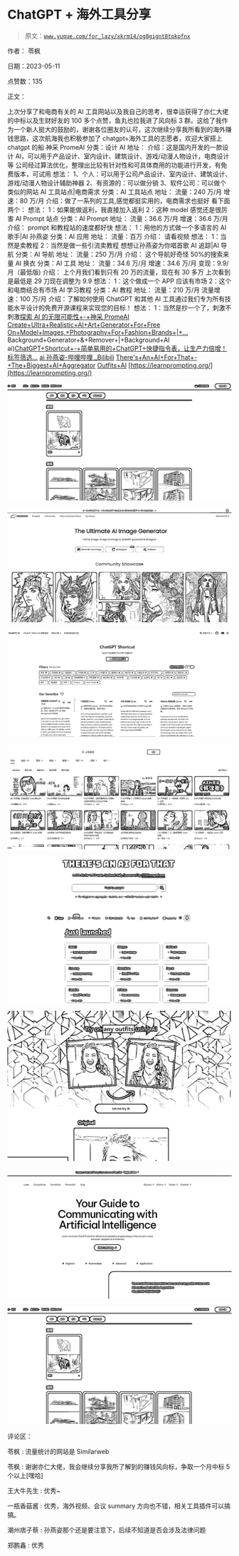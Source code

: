 # ChatGPT + 海外工具分享

> 原文：[`www.yuque.com/for_lazy/xkrm14/og8gignt8tpkpfnx`](https://www.yuque.com/for_lazy/xkrm14/og8gignt8tpkpfnx)

作者： 苓枫

日期：2023-05-11

点赞数：135

正文：

上次分享了和电商有关的 AI 工具网站以及我自己的思考，很幸运获得了亦仁大佬的中标以及生财好友的 100 多个点赞，鱼丸也拉我进了风向标 3 群。这给了我作为一个新人挺大的鼓励的，谢谢各位圈友的认可，这次继续分享我所看到的海外赚钱思路，这次航海我也积极参加了 chatgpt+海外工具的志愿者，欢迎大家搭上 chatgpt 的船 神采 PromeAI 分类：设计 AI 地址： 介绍：这是国内开发的一款设计 AI，可以用于产品设计、室内设计、建筑设计、游戏/动漫人物设计，电商设计等 公司经过算法优化，整理出比较有针对性和可具体商用的功能进行开发，有免费版本，可试用 想法： 1、个人：可以用于公司产品设计、室内设计、建筑设计、游戏/动漫人物设计辅助神器 2、有资源的：可以做分销 3、软件公司：可以做个类似的网站 AI 工具站点|电商需求 分类：AI 工具站点 地址： 流量：240 万/月 增速：80 万/月 介绍：做了一系列的工具,感觉都挺实用的，电商需求也挺好 看下面两个： 想法： 1：如果能做返利，我直接加入返利 2：这种 model 感觉还是很厉害 AI Prompt 站点 分类：AI Prompt 地址： 流量：36.6 万/月 增速：36.6 万/月 介绍： prompt 和教程站的速度都好快 想法： 1：用他的方式做一个多语言的 AI 歌手|AI 孙燕姿 分类：AI 应用 地址： 流量：百万 介绍： 请看视频 想法： 1：当然是卖教程 2：当然是做一些引流卖教程 想想让孙燕姿为你唱首歌 AI 追踪|AI 导航 分类：AI 导航 地址： 流量：250 万/月 介绍： 这个导航好奇怪 50%的搜索来量 AI 换衣 分类：AI 工具 地址： 流量：34.6 万/月 增速：34.6 万/月 变现：9.9/月（最低版) 介绍： 上个月我们看到只有 20 万的流量，现在有 30 多万 上次看到是最低是 29 刀现在调整为 9.9 想法： 1：这个做成一个 APP 应该有市场 2：这个和电商结合有市场 AI 学习教程 分类：AI 教程 地址： 流量：210 万/月 流量增速：100 万/月 介绍：了解如何使用 ChatGPT 和其他 AI 工具通过我们专为所有技能水平设计的免费开源课程来实现您的目标！ 想法： 1：当然是抄一个了，刺激不刺激[探索 AI 的无限可能性+-+神采 PromeAI](https://www.promeai.com/?vsource=Lf509) [Create+Ultra+Realistic+AI+Art+Generator+For+Free](https://www.zmo.ai/) [On+Model+Images,+Photography+For+Fashion+Brands+|+...](https://www.zmo.ai/aimodels/) Background+Generator+&+Remover+|+Background+AI ai)[ChatGPT+Shortcut+-+简单易用的+ChatGPT+快捷指令表，让生产力倍增！标签筛选...](https://www.aishort.top/) [ai 孙燕姿-哔哩哔哩 _Bilibili](https://search.bilibili.com/all?vt=00271011&keyword=ai%E5%AD%99%E7%87%95%E5%A7%BF&from_source=webtop_search&spm_id_from=333.1007&search_source=5) [There's+An+AI+For+That+-+The+Biggest+AI+Aggregator](https://theresanaiforthat.com/) [Outfits+AI](https://www.outfitsai.com/) [https://learnprompting.org/](https://learnprompting.org/)

![](img/985fadeebe5470334f0cf44a9c2a35de.png)  

![](img/cac7453d99f628f931bfa07f94ddfb21.png)  

![](img/4ed04be49319723bc82f069425a97577.png)  

![](img/f85b69ecb9c6e34c64539ee779a16180.png)  

![](img/34385d983daea397bd41c2c0d4aacd11.png)  

![](img/afd6fdbe47f711f9519101d7f05ce175.png)  

![](img/0553ad8f12fc852e9215763f621f9060.png)  

![](img/11c6efb5fad2c42bb05034891b6bd7a5.png)  

评论区：

苓枫 : 流量统计的网站是 Similarweb

苓枫 : 谢谢亦仁大佬，我会继续分享我所了解到的赚钱风向标，争取一个月中标 5 个以上[嘿哈]

王大牛先生 : 优秀~

一瓶香菇酱 : 优秀，海外视频、会议 summary 方向也不错，相关工具插件可以搞搞。

潮州痞子蔡 : 孙燕姿那个还是要注意下，后续不知道是否会涉及法律问题

郑鹏鑫 : 优秀



